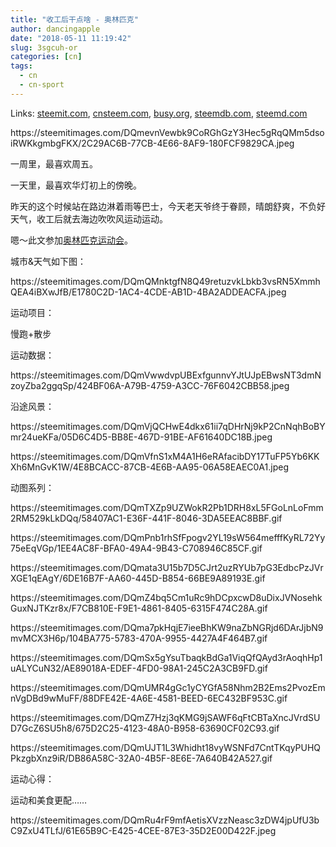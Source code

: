 ```yaml
---
title: "收工后干点啥 - 奥林匹克"
author: dancingapple
date: "2018-05-11 11:19:42"
slug: 3sgcuh-or
categories: [cn]
tags: 
  - cn
  - cn-sport
---
```


Links: [steemit.com](https://steemit.com/cn/@dancingapple/3sgcuh-or), [cnsteem.com](https://cnsteem.com/cn/@dancingapple/3sgcuh-or), [busy.org](https://busy.org/cn/@dancingapple/3sgcuh-or), [steemdb.com](https://steemdb.com/cn/@dancingapple/3sgcuh-or), [steemd.com](https://steemd.com/cn/@dancingapple/3sgcuh-or)

<html>
<p>https://steemitimages.com/DQmevnVewbk9CoRGhGzY3Hec5gRqQMm5dsoiRWKkgmbgFKX/2C29AC6B-77CB-4E66-8AF9-180FCF9829CA.jpeg</p>
<p>一周里，最喜欢周五。</p>
<p>一天里，最喜欢华灯初上的傍晚。</p>
<p>昨天的这个时候站在路边淋着雨等巴士，今天老天爷终于眷顾，晴朗舒爽，不负好天气，收工后就去海边吹吹风运动运动。</p>
<p>嗯～此文参加<a href="https://steemit.com/contest/@tvb/cn-sport8">奥林匹克运动会</a>。</p>
<p>城市&amp;天气如下图：</p>
<p>https://steemitimages.com/DQmQMnktgfN8Q49retuzvkLbkb3vsRN5XmmhQEA4iBXwJfB/E1780C2D-1AC4-4CDE-AB1D-4BA2ADDEACFA.jpeg</p>
<p>运动项目：</p>
<p>慢跑+散步</p>
<p>运动数据：</p>
<p>https://steemitimages.com/DQmVwwdvpUBExfgunnvYJtUJpEBwsNT3dmNzoyZba2ggqSp/424BF06A-A79B-4759-A3CC-76F6042CBB58.jpeg</p>
<p>沿途风景：</p>
<p>https://steemitimages.com/DQmVjQCHwE4dkx61ii7qDHrNj9kP2CnNqhBoBYmr24ueKFa/05D6C4D5-BB8E-467D-91BE-AF61640DC18B.jpeg</p>
<p>https://steemitimages.com/DQmVfnS1xM4A1H6eRAfacibDY17TuFP5Yb6KKXh6MnGvK1W/4E8BCACC-87CB-4E6B-AA95-06A58EAEC0A1.jpeg</p>
<p>动图系列：</p>
<p>https://steemitimages.com/DQmTXZp9UZWokR2Pb1DRH8xL5FGoLnLoFmm2RM529kLkDQq/58407AC1-E36F-441F-8046-3DA5EEAC8BBF.gif</p>
<p>https://steemitimages.com/DQmPnb1rhSfFpogv2YL19sW564mefffKyRL72Yy75eEqVGp/1EE4AC8F-BFA0-49A4-9B43-C708946C85CF.gif</p>
<p>https://steemitimages.com/DQmata3U15b7D5CJrt2uzRYUb7pG3EdbcPzJVrXGE1qEAgY/6DE16B7F-AA60-445D-B854-66BE9A89193E.gif</p>
<p>https://steemitimages.com/DQmZ4bq5Cm1uRc9hDCpxcwD8uDixJVNosehkGuxNJTKzr8x/F7CB810E-F9E1-4861-8405-6315F474C28A.gif</p>
<p>https://steemitimages.com/DQma7pkHqjE7ieeBhKW9naZbNGRjd6DArJjbN9mvMCX3H6p/104BA775-5783-470A-9955-4427A4F464B7.gif</p>
<p>https://steemitimages.com/DQmSx5gYsuTbaqkBdGa1ViqQfQAyd3rAoqhHp1uALYCuN32/AE89018A-EDEF-4FD0-98A1-245C2A3CB9FD.gif</p>
<p>https://steemitimages.com/DQmUMR4gGc1yCYGfA58Nhm2B2Ems2PvozEmnVgDBd9wMuFF/88DFE42E-4A6E-4581-BEED-6EC432BF953C.gif</p>
<p>https://steemitimages.com/DQmZ7Hzj3qKMG9jSAWF6qFtCBTaXncJVrdSUD7GcZ6SU5h8/675D2C25-4123-48A0-B958-63690CF02C93.gif</p>
<p>https://steemitimages.com/DQmUJT1L3Whidht18vyWSNFd7CntTKqyPUHQPkzgbXnz9iR/DB86A58C-32A0-4B5F-8E6E-7A640B42A527.gif</p>
<p>运动心得：</p>
<p>运动和美食更配……</p>
<p>https://steemitimages.com/DQmRu4rF9mfAetisXVzzNeasc3zDW4jpUfU3bC9ZxU4TLfJ/61E65B9C-E425-4CEE-87E3-35D2E00D422F.jpeg</p>
<p><br></p>
<p><br></p>
<p><br></p>
<p><br></p>
<p><br></p>
</html>

